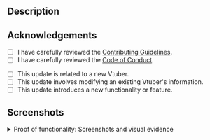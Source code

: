 ## Description
<!-- Provide a clear and comprehensive description of the changes, including references to related issues if applicable. -->

## Acknowledgements
- [ ] I have carefully reviewed the [Contributing Guidelines](https://github.com/vtuberwiki/wiki/blob/main/.github/CONTRIBUTING.md).
- [ ] I have carefully reviewed the [Code of Conduct](https://github.com/vtuberwiki/wiki/blob/main/.github/CODE_OF_CONDUCT.md).
<!-- Please select the most appropriate option. -->
- [ ] This update is related to a new Vtuber.
- [ ] This update involves modifying an existing Vtuber's information.
- [ ] This update introduces a new functionality or feature.

## Screenshots
<details>
<summary> Proof of functionality: Screenshots and visual evidence </summary>

<!-- Include relevant screenshots to demonstrate that the changes are working as intended. -->
<!-- ![screenshot](INSERT_LINK_HERE) -->

</details>
